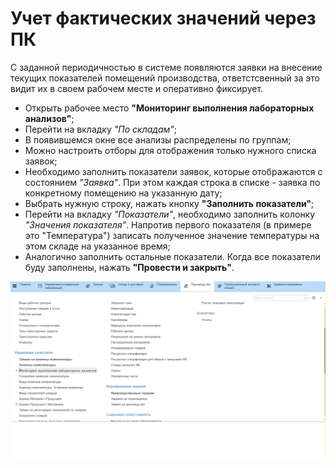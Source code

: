 # Учет фактических значений через ПК

С заданной периодичностью в системе появляются заявки на внесение
текущих показателей помещений производства, ответстсвенный за это видит
их в своем рабочем месте и оперативно фиксирует.

-   Открыть рабочее место **"Мониторинг выполнения лабораторных анализов"**;
-   Перейти на вкладку *"По складам"*;
-   В появившемся окне все анализы распределены по группам;
-   Можно настроить отборы для отображения только нужного списка заявок;
-   Необходимо заполнить показатели заявок, которые отображаются с состоянием *"Заявка"*. При этом каждая строка в списке - заявка по конкретному помещению на указанную дату;
-   Выбрать нужную строку, нажать кнопку **"Заполнить показатели"**;
-   Перейти на вкладку *"Показатели"*, необходимо заполнить колонку
    *"Значения показателя"*. Напротив первого показателя (в примере это "Температура") записать
    полученное значение температуры на этом складе на указанное время;
-   Аналогично заполнить остальные показатели. Когда все показатели буду
    заполнены, нажать **"Провести и закрыть"**.

![](AccountingFactValuesInPC.assets/1.gif)

